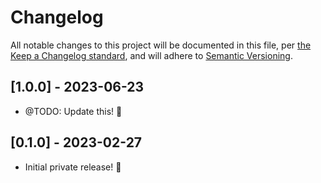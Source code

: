 # Changelog

All notable changes to this project will be documented in this file, per [the Keep a Changelog standard](http://keepachangelog.com/), and will adhere to [Semantic Versioning](http://semver.org/).

## [1.0.0] - 2023-06-23
- @TODO: Update this! 🎉

## [0.1.0] - 2023-02-27
- Initial private release! 🎉
